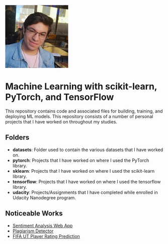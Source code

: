 <img src="profile_picture.png" alt="alt text" width="200" height="200">

# Machine Learning with scikit-learn, PyTorch, and TensorFlow
This repository contains code and associated files for building, training, and deploying ML models. This repository consists of a number of personal projects that I have worked on throughout my studies.

## Folders
* **datasets**: Folder used to contain the various datasets that I have worked on.
* **pytorch**: Projects that I have worked on where I used the PyTorch library.
* **sklearn**: Projects that I have worked on where I used the scikit-learn library.
* **tensorflow**: Projects that I have worked on where I used the tensorflow library.
* **udacity**: Projects/Assignments that I have completed while enrolled in Udacity Nanodegree program.

## Noticeable Works
* [Sentiment Analysis Web App](https://github.com/jpzambranoleon/ML_Projects/tree/main/udacity/ML_engineer_nanodegree/sentiment_analysis_project)
* [Plagiarism Detector](https://github.com/jpzambranoleon/ML_Projects/tree/main/udacity/ML_engineer_nanodegree/plagiarism_detector_project)
* [FIFA UT Player Rating Prediction](https://towardsdatascience.com/fifa-ultimate-team-rating-prediction-machine-learning-project-3a02767fcb38)
